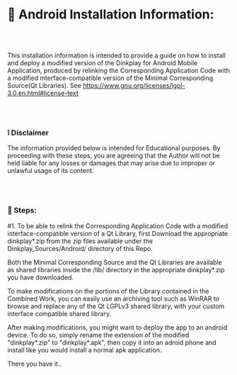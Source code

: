 
# :iphone: Android Installation Information:

<br />
<br />


This installation information is intended to provide a guide on how to install and deploy a modified version of the Dinkplay for Android Mobile Application, produced by relinking the Corresponding Application Code with a modified interface-compatible version of the Minimal Corresponding Source(Qt Libraries).
See https://www.gnu.org/licenses/lgpl-3.0.en.html#license-text

<br />
<br />

### :grey_exclamation: Disclaimer
The information provided below is intended for Educational purposes.
By proceeding with these steps, you are agreeing that the Author will not be held liable for any losses or damages that may arise due to improper or unlawful usage of its content. 

<br />
<br />

### :feet: Steps:

#1. To be able to relink the Corresponding Application Code with a modified interface-compatible version of a Qt Library, first Download the appropriate dinkplay*.zip from the zip files available under the Dinkplay_Sources/Android/ directory of this Repo.<br />

Both the Minimal Corresponding Source and the Qt Libraries are available as shared libraries inside the /lib/ directory in the appropriate dinkplay*.zip you have downloaded. <br />

To make modifications on the portions of the Library contained in the Combined Work, you can easily use an archiving tool such as WinRAR to browse and replace any of the Qt LGPLv3 shared library, with your custom interface compatible shared library.
<br />

After making modifications, you might want to deploy the app to an android device. To do so, simply rename the extension of the modified "dinkplay*.zip" to "dinkplay*.apk", then copy it into an adroid phone and install like you would install a normal apk application.
<br />


There you have it..



